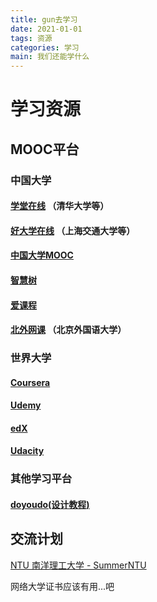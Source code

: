 ```yaml
---
title: gun去学习
date: 2021-01-01
tags: 资源
categories: 学习
main: 我们还能学什么
---
```

# 学习资源
## MOOC平台
### 中国大学
#### [学堂在线](https://next.xuetangx.com)   （清华大学等）
#### [好大学在线](https://www.cnmooc.org)    （上海交通大学等）
#### [中国大学MOOC](https://www.icourse163.org)
#### [智慧树](https://www.zhihuishu.com)
#### [爱课程](http://www.icourses.cn)
#### [北外网课](https://www.beiwaiclass.com) （北京外国语大学）
### 世界大学
#### [Coursera](https://www.coursera.org/)
#### [Udemy](https://www.udemy.com/)
#### [edX](https://www.edx.org/)
#### [Udacity](https://www.udacity.com/)
### 其他学习平台
#### [doyoudo(设计教程)](https://www.doyoudo.com/)
## 交流计划
[NTU 南洋理工大学 - SummerNTU](https://global.ntu.edu.sg/GMP/GEMTrailblazer/SummerProgramme/Pages/SummerNTU.aspx)

网络大学证书应该有用...吧